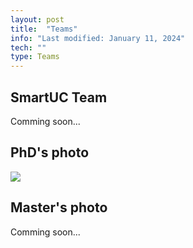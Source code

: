 ```yaml
---
layout: post
title:  "Teams"
info: "Last modified: January 11, 2024"
tech: ""
type: Teams
---
```


## SmartUC Team 
Comming soon...  


## PhD's photo
<img src="{{ site.baseurl }}/assets/img/phd_photo.jpg" />  


## Master's photo
Comming soon...  
